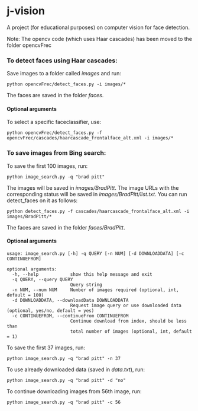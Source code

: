 # j-vision

A project (for educational purposes) on computer vision for face detection.

Note: The opencv code (which uses Haar cascades) has been moved to the folder opencvFrec

### To detect faces using Haar cascades:

Save images to a folder called *images* and run:

```shell
python opencvFrec/detect_faces.py -i images/*
```

The faces are saved in the folder *faces*.

#### Optional arguments

To select a specific faceclassifier, use:

```shell
python opencvFrec/detect_faces.py -f opencvFrec/cascades/haarcascade_frontalface_alt.xml -i images/*
```

### To save images from Bing search:

To save the first 100 images, run:

```shell
python image_search.py -q "brad pitt"
```

The images will be saved in *images/BradPitt*. The image URLs with the corresponding status will be saved in *images/BradPitt/list.txt*. You can run detect_faces on it as follows:

```shell
python detect_faces.py -f cascades/haarcascade_frontalface_alt.xml -i images/BradPitt/*
```

The faces are saved in the folder *faces/BradPitt*.

#### Optional arguments

```shell
usage: image_search.py [-h] -q QUERY [-n NUM] [-d DOWNLOADDATA] [-c CONTINUEFROM]

optional arguments:
  -h, --help            show this help message and exit
  -q QUERY, --query QUERY
                        Query string
  -n NUM, --num NUM     Number of images required (optional, int, default = 100)
  -d DOWNLOADDATA, --downloadData DOWNLOADDATA
                        Request image query or use downloaded data (optional, yes/no, default = yes)
  -c CONTINUEFROM, --continueFrom CONTINUEFROM
                        Continue download from index, should be less than
                        total number of images (optional, int, default = 1)
```

To save the first 37 images, run:

```shell
python image_search.py -q "brad pitt" -n 37
```

To use already downloaded data (saved in *data.txt*), run:

```shell
python image_search.py -q "brad pitt" -d "no"
```

To continue downloading images from 56th image, run:

```shell
python image_search.py -q "brad pitt" -c 56
```
